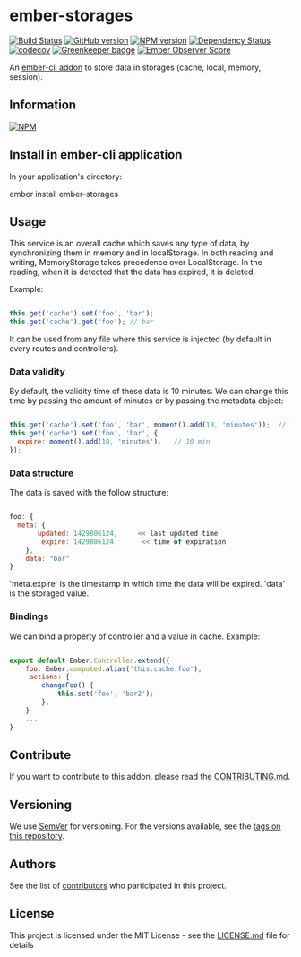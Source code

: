 # ember-storages

[![Build Status](https://travis-ci.com/BBVAEngineering/ember-storages.svg?branch=master)](https://travis-ci.com/BBVAEngineering/ember-storages)
[![GitHub version](https://badge.fury.io/gh/BBVAEngineering%2Fember-storages.svg)](https://badge.fury.io/gh/BBVAEngineering%2Fember-storages)
[![NPM version](https://badge.fury.io/js/ember-storages.svg)](https://badge.fury.io/js/ember-storages)
[![Dependency Status](https://david-dm.org/BBVAEngineering/ember-storages.svg)](https://david-dm.org/BBVAEngineering/ember-storages)
[![codecov](https://codecov.io/gh/BBVAEngineering/ember-storages/branch/master/graph/badge.svg)](https://codecov.io/gh/BBVAEngineering/ember-storages)
[![Greenkeeper badge](https://badges.greenkeeper.io/BBVAEngineering/ember-storages.svg)](https://greenkeeper.io/)
[![Ember Observer Score](https://emberobserver.com/badges/ember-storages.svg)](https://emberobserver.com/addons/ember-storages)

An [ember-cli addon](http://www.ember-cli.com/) to store data in storages (cache, local, memory, session).

## Information

[![NPM](https://nodei.co/npm/ember-storages.png?downloads=true&downloadRank=true)](https://nodei.co/npm/ember-storages/)

## Install in ember-cli application

In your application's directory:

  ember install ember-storages

## Usage

This service is an overall cache which saves any type of data, by synchronizing them in memory and in localStorage.
In both reading and writing, MemoryStorage takes precedence over LocalStorage.
In the reading, when it is detected that the data has expired, it is deleted.

Example:

```javascript

this.get('cache').set('foo', 'bar');
this.get('cache').get('foo'); // bar

```

It can be used from any file where this service is injected (by default in every routes and controllers).

### Data validity

By default, the validity time of these data is 10 minutes.
We can change this time by passing the amount of minutes or by passing the metadata object:

```javascript

this.get('cache').set('foo', 'bar', moment().add(10, 'minutes'));  // 10 min
this.get('cache').set('foo', 'bar', {
  expire: moment().add(10, 'minutes'),   // 10 min
});

```

### Data structure

The data is saved with the follow structure:

```javascript

foo: {
  meta: {
       updated: 1429806124,     << last updated time
        expire: 1429806124       << time of expiration
    },
    data: "bar"
}

```

'meta.expire' is the timestamp in which time the data will be expired.
'data' is the storaged value.

### Bindings

We can bind a property of controller and a value in cache.
Example:

```javascript

export default Ember.Controller.extend({
    foo: Ember.computed.alias('this.cache.foo'),
     actions: {
        changeFoo() {
            this.set('foo', 'bar2');
        },
    }
    ...
}

```

## Contribute

If you want to contribute to this addon, please read the [CONTRIBUTING.md](CONTRIBUTING.md).

## Versioning

We use [SemVer](http://semver.org/) for versioning. For the versions available, see the [tags on this repository](https://github.com/BBVAEngineering/ember-storages/tags).

## Authors

See the list of [contributors](https://github.com/BBVAEngineering/ember-storages/graphs/contributors) who participated in this project.

## License

This project is licensed under the MIT License - see the [LICENSE.md](LICENSE.md) file for details
